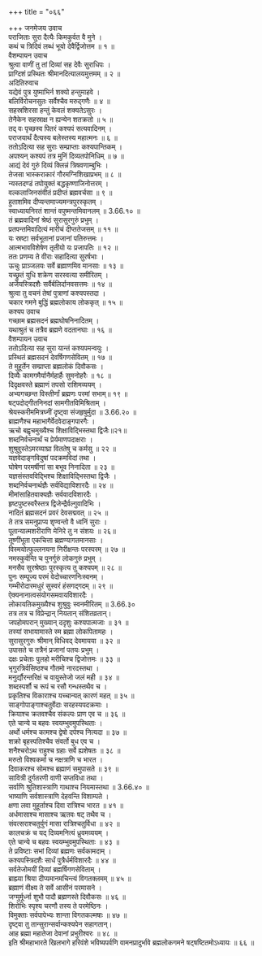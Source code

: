 +++
title = "०६६"

+++
जनमेजय उवाच  
पराजिताः सुरा दैत्यैः किमकुर्वत वै मुने ।  
कथं च त्रिदिवं लब्धं भूयो देवैर्द्विजोत्तम ॥ १ ॥  
वैशम्पायन उवाच  
श्रुत्वा वाणीं तु तां दिव्यां सह देवैः सुराधिपः ।  
प्राग्दिशं प्रस्थितः श्रीमानदित्यालयमुत्तमम् ॥ २ ॥  
अदितिरुवाच  
यद्येवं पुत्र युष्माभिर्न शक्यो हन्तुमाहवे ।  
बलिर्विरोचनसुतः सर्वैश्चैव मरुद्गणैः ॥ ४ ॥  
सहस्रशिरसा हन्तुं केवलं शक्यतेऽसुरः ।  
तेनैकेन सहस्राक्ष न ह्यन्येन शतक्रतो ॥ ५ ॥  
तद् वः पृच्छस्व पितरं कश्यपं सत्यवादिनम् ।  
पराजयार्थं दैत्यस्य बलेस्तस्य महात्मनः ॥ ६ ॥  
ततोऽदित्या सह सुराः सम्प्राप्ताः कश्यपान्तिकम् ।  
अपश्यन् कश्यपं तत्र मुनिं दिव्यतपोनिधिम् ॥ ७ ॥  
आद्यं देवं गुरुं दिव्यं क्लिन्नं त्रिषवणाम्बुभिः ।  
तेजसा भास्कराकारं गौरमग्निशिखाप्रभम् ॥ ८ ॥  
न्यस्तदण्डं तपोयुक्तं बद्धकृष्णाजिनोत्तरम् ।  
वल्कलाजिनसंवीतं प्रदीप्तं ब्रह्मवर्चसा ॥ ९ ॥  
हुताशमिव दीप्यन्तमाज्यमन्त्रपुरस्कृतम् ।  
स्वाध्यायनिरतं शान्तं वपुष्मन्तमिवानलम् ॥ 3.66.१० ॥  
तं ब्रह्मवादिनां श्रेष्ठं सुरासुरगुरुं प्रभुम् ।  
प्रतपन्तमिवादित्यं मारीचं दीप्ततेजसम् ॥ ११ ॥  
यः स्रष्टा सर्वभूतानां प्रजानां पतिरुत्तमः ।  
आत्मभावविशेषेण तृतीयो यः प्रजापतिः ॥ १२ ॥  
ततः प्रणम्य ते वीराः सहादित्या सुरर्षभाः ।  
ऊचुः प्राञ्जलयः सर्वे ब्रह्माणमिव मानसाः ॥ १३ ॥  
यच्छ्रुतं युधि शक्रेण सरस्वत्या समीरितम् ।  
अजेयस्त्रिदशैः सर्वैर्बलिर्दानवसत्तमः ॥ १४ ॥  
श्रुत्वा तु वचनं तेषां पुत्राणां कश्यपस्तदा ।  
चकार गमने बुद्धिं ब्रह्मलोकाय लोककृत् ॥ १५ ॥  
कश्यप उवाच  
गच्छाम ब्रह्मसदनं ब्रह्मघोषनिनादितम् ।  
यथाश्रुतं च तत्रैव ब्रह्मणे वदतानघाः ॥ १६ ॥  
वैशम्पायन उवाच  
ततोऽदित्या सह सुरा यान्तं कश्यपमन्वयुः ।  
प्रस्थितं ब्रह्मसदनं देवर्षिगणसेवितम् ॥ १७ ॥  
ते मुहूर्तेन सम्प्राप्ता ब्रह्मलोकं दिवौकसः ।  
दिव्यैः कामगमैर्यानैर्महार्हैः सुमनोहरैः ॥ १८ ॥  
दिदृक्षवस्ते ब्रह्माणं तपसो राशिमव्ययम् ।  
अभ्यगच्छन्त विस्तीर्णां ब्रह्मणः परमां सभाम्॥ १९ ॥  
षट्पदोद्गीतनिनदां सामगीतविमिश्रिताम् ।  
श्रेयस्करीममित्रघ्नीं दृष्ट्वा संजहृषुर्मुदा ॥ 3.66.२० ॥  
ब्राह्मणैश्च महाभागैर्वेदवेदाङ्गपारगैः ।  
ऋचो बह्वृचमुख्यैश्च शिक्षाविद्भिस्तथा द्विजैः॥२१॥  
शब्दनिर्वचनार्थं च प्रेर्यमाणपदाक्षराः ।  
शुश्रुवुस्तेऽमरव्याघ्रा विततेषु च कर्मसु ॥ २२ ॥  
यज्ञवेदाङ्गविदुषां पदक्रमविदां तथा ।  
घोषेण परमर्षीणां सा बभूव निनादिता ॥ २३ ॥  
यज्ञसंस्तवविद्भिश्च शिक्षाविद्भिस्तथा द्विजैः ।  
शब्दनिर्वचनार्थज्ञैः सर्वविद्याविशारदैः ॥ २४ ॥  
मीमांसाहितवाक्यज्ञैः सर्ववादविशारदैः ।  
हृष्टपुष्टस्वरैस्तत्र द्विजेन्द्रैर्वल्गुवादिभिः ।  
नादितं ब्रह्मसदनं प्रवरं देवसद्मवत् ॥ २५ ॥  
ते तत्र समनुप्राप्य शृण्वन्तो वै ध्वनिं सुराः ।  
पूतान्यात्मशरीराणि मेनिरे तु न संशयः ॥ २६॥  
तूष्णींभूता एकचित्ता ब्रह्मण्यागतमानसाः ।  
विस्मयोत्फुल्लनयना निरीक्षन्तः परस्परम् ॥ २७ ॥  
नमस्कुर्वन्ति च पुनर्गुरुं लोकगुरुं प्रभुम् ।  
मनसैव सुरश्रेष्ठाः पुरस्कृत्य तु कश्यपम् ॥ २८ ॥  
पुनः सम्पूज्य परमं वेदोच्चारणनिःस्वनम् ।  
गम्भीरोदारमधुरं सुस्वरं हंसगद्गदम् ॥ २९ ॥  
ऐक्यनानात्वसंयोगसमवायविशारदैः ।  
लोकायतिकमुख्यैश्च शुश्रुवुः स्वनमीरितम् ॥ 3.66.३०  
तत्र तत्र च विप्रेन्द्रान् नियतान् संशितव्रतान्।  
जपहोमपरान् मुख्यान् ददृशुः कश्यपात्मजाः ॥ ३१ ॥  
तस्यां सभायामास्ते स्म ब्रह्मा लोकपितामहः ।  
सुरासुरगुरुः श्रीमान् विधिवद् देवमायया ॥ ३२ ॥  
उपासते च तत्रैनं प्रजानां पतयः प्रभुम् ।  
दक्षः प्रचेताः पुलहो मरीचिश्च द्विजोत्तमः ॥ ३३ ॥  
भृगुरत्रिर्वसिष्ठश्च गौतमो नारदस्तथा ।  
मनुर्द्यौरन्तरिक्षं च वायुस्तेजो जलं मही ॥ ३४ ॥  
शब्दस्पर्शौ च रूपं च रसौ गन्धस्तथैव च ।  
प्रकृतिश्च विकाराश्च यच्चान्यत् कारणं महत् ॥ ३५ ॥  
साङ्गोपाङ्गाश्चतुर्वेदाः सरहस्यपदक्रमाः ।  
क्रियाश्च क्रतवश्चैव संकल्पः प्राण एव च ॥ ३६ ॥  
एते चान्ये च बहवः स्वयम्भुवमुपस्थिताः ।  
अर्थो धर्मश्च कामश्च द्वेषो दर्पश्च नित्यदा ॥ ३७ ॥  
शक्रो बृहस्पतिश्चैव संवर्तो बुध एव च ।  
शनैश्चरोऽथ राहुश्च ग्रहाः सर्वे ह्यशेषतः ॥ ३८ ॥  
मरुतो विश्वकर्मा च नक्षत्राणि च भारत ।  
दिवाकरश्च सोमश्च ब्रह्माणं समुपासते ॥ ३९ ॥  
सावित्री दुर्गतरणी वाणी सप्तविधा तथा ।  
सर्वाणि श्रुतिशास्त्राणि गाथाश्च नियमास्तथा ॥ 3.66.४० ॥  
भाष्याणि सर्वशास्त्राणि देहवन्ति विशाम्पते ।  
क्षणा लवा मुहूर्ताश्च दिवा रात्रिश्च भारत ॥ ४१ ॥  
अर्धमासाश्च मासाश्च ऋतवः षट् तथैव च ।  
संवत्सराश्चतुर्युगं मासा रात्रिश्चतुर्विधा ॥ ४२ ॥  
कालचक्रं च यद् दिव्यमनित्यं ध्रुवमव्ययम् ।  
एते चान्ये च बहवः स्वयम्भुवमुपस्थिताः ॥ ४३ ॥  
ते प्रविष्टाः सभां दिव्यां ब्रह्मणः सर्वकामदाम् ।  
कश्यपस्त्रिदशैः सार्धं पुत्रैर्धर्मविशारदैः ॥ ४४ ॥  
सर्वतेजोमयीं दिव्यां ब्रह्मर्षिगणसेविताम् ।  
ब्राह्म्या श्रिया दीप्यमानमचिन्त्यं विगतक्लमम् ॥ ४५ ॥  
ब्रह्माणं वीक्ष्य ते सर्वे आसीनं परमासने ।  
जग्मुर्मूर्ध्ना शुभौ पादौ ब्रह्मणस्ते दिवौकसः ॥ ४६ ॥  
शिरोभिः स्पृश्य चरणौ तस्य ते परमेष्ठिनः ।  
विमुक्ताः सर्वपापेभ्यः शान्ता विगतकल्मषाः ॥ ४७ ॥  
दृष्ट्वा तु तान्सुरान्सर्वान्कश्यपेन सहागतान्।  
आह ब्रह्मा महातेजा देवानां प्रभुरीश्वरः ॥ ४८ ॥  
इति श्रीमहाभारते खिलभागे हरिवंशे भविष्यपर्वणि वामनप्रादुर्भावे ब्रह्मलोकगमने षट्षष्टितमोऽध्यायः ॥ ६६ ॥